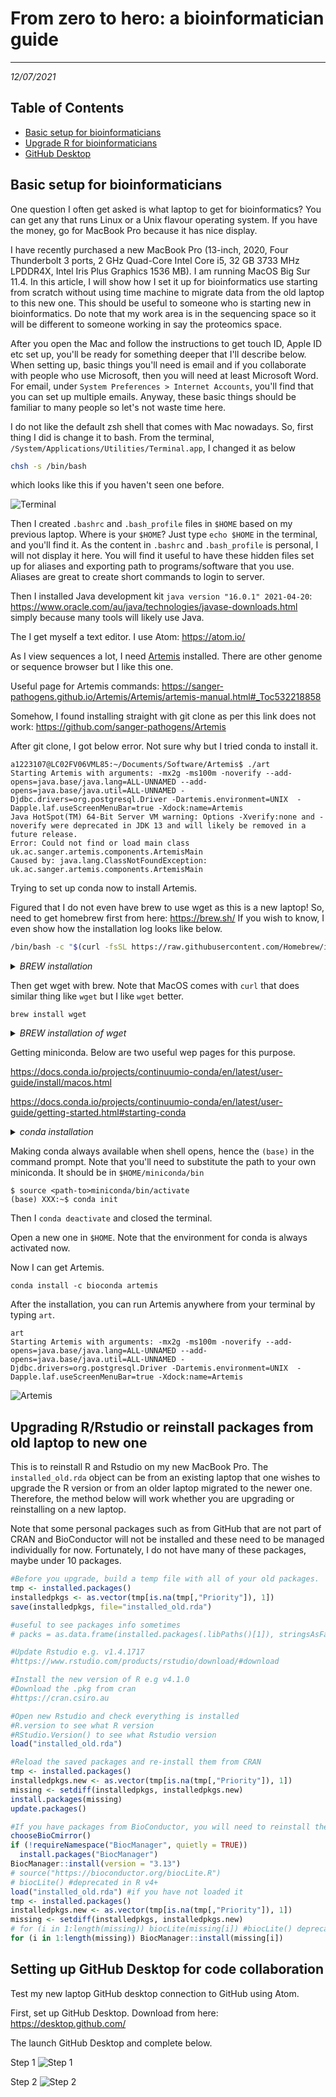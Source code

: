 # From zero to hero: a bioinformatician guide
---
*12/07/2021*

## Table of Contents
* [Basic setup for bioinformaticians](#Basic)
* [Upgrade R for bioinformaticians](#Rupgrade)
* [GitHub Desktop](#gitdesk)


<a name="Basic"></a>
## Basic setup for bioinformaticians

One question I often get asked is what laptop to get for bioinformatics? You can get
any that runs Linux or a Unix flavour operating system. If you have the money, go for MacBook Pro because
it has nice display.

I have recently purchased a new MacBook Pro (13-inch, 2020, Four Thunderbolt 3 ports,
2 GHz Quad-Core Intel Core i5, 32 GB 3733 MHz LPDDR4X, Intel Iris Plus Graphics 1536 MB).
I am running MacOS Big Sur 11.4. In this article, I will show how I set it up for bioinformatics use starting from scratch
without using time machine to migrate data from the old laptop to this new one. This should
be useful to someone who is starting new in bioinformatics. Do note that my work area is
in the sequencing space so it will be different to someone working in say the proteomics space.

After you open the Mac and follow the instructions to get touch ID, Apple ID etc set up, you'll
be ready for something deeper that I'll describe below. When setting up, basic things you'll
need is email and if you collaborate with people who use Microsoft, then you will need
at least Microsoft Word. For email, under `System Preferences > Internet Accounts`, you'll
find that you can set up multiple emails. Anyway, these basic things should be familiar to many
people so let's not waste time here.

I do not like the default zsh shell that comes with Mac nowadays. So, first thing I did is change it to bash. From the terminal,
`/System/Applications/Utilities/Terminal.app`, I changed it as below

```bash
chsh -s /bin/bash
```

which looks like this if you haven't seen one before.

![Terminal](terminal.png)

Then I created `.bashrc` and `.bash_profile` files in `$HOME` based on my previous laptop. Where
is your `$HOME`? Just type `echo $HOME` in the terminal, and you'll find it.
As the content in `.bashrc` and `.bash_profile` is personal,
I will not display it here. You will find it useful to have these hidden files set up
for aliases and exporting path to programs/software that you use. Aliases are great to create
short commands to login to server.

Then I installed Java development kit `java version "16.0.1" 2021-04-20`: https://www.oracle.com/au/java/technologies/javase-downloads.html simply because many tools will likely use Java.

The I get myself a text editor. I use Atom: https://atom.io/

As I view sequences a lot, I need [Artemis](https://www.sanger.ac.uk/tool/artemis/) installed. There are other genome or sequence
browser but I like this one.

Useful page for Artemis commands: https://sanger-pathogens.github.io/Artemis/Artemis/artemis-manual.html#_Toc532218858

Somehow, I found installing straight with git clone as per this link does not work: https://github.com/sanger-pathogens/Artemis

After git clone, I got below error. Not sure why but I tried conda to install it.
```console
a1223107@LC02FV06VML85:~/Documents/Software/Artemis$ ./art
Starting Artemis with arguments: -mx2g -ms100m -noverify --add-opens=java.base/java.lang=ALL-UNNAMED --add-opens=java.base/java.util=ALL-UNNAMED -Djdbc.drivers=org.postgresql.Driver -Dartemis.environment=UNIX  -Dapple.laf.useScreenMenuBar=true -Xdock:name=Artemis
Java HotSpot(TM) 64-Bit Server VM warning: Options -Xverify:none and -noverify were deprecated in JDK 13 and will likely be removed in a future release.
Error: Could not find or load main class uk.ac.sanger.artemis.components.ArtemisMain
Caused by: java.lang.ClassNotFoundException: uk.ac.sanger.artemis.components.ArtemisMain
```

Trying to set up conda now to install Artemis.

Figured that I do not even have brew to use wget as this is a new laptop!
So, need to get homebrew first from here: https://brew.sh/
If you wish to know, I even show how the installation log looks like below.

```bash
/bin/bash -c "$(curl -fsSL https://raw.githubusercontent.com/Homebrew/install/HEAD/install.sh)"
```

<details>
<summary>
<i> BREW installation </i>
</summary>
<p>
==> Checking for `sudo` access (which may request your password).
Password:
==> This script will install:
/usr/local/bin/brew
/usr/local/share/doc/homebrew
/usr/local/share/man/man1/brew.1
/usr/local/share/zsh/site-functions/_brew
/usr/local/etc/bash_completion.d/brew
/usr/local/Homebrew
==> The following existing directories will be made group writable:
/usr/local/bin
/usr/local/include
/usr/local/lib
/usr/local/share
/usr/local/lib/pkgconfig
/usr/local/share/info
/usr/local/share/man
/usr/local/share/man/man1
/usr/local/share/man/man3
/usr/local/share/man/man5
==> The following existing directories will have their owner set to a1223107:
/usr/local/bin
/usr/local/include
/usr/local/lib
/usr/local/share
/usr/local/lib/pkgconfig
/usr/local/share/info
/usr/local/share/man
/usr/local/share/man/man1
/usr/local/share/man/man3
/usr/local/share/man/man5
==> The following existing directories will have their group set to admin:
/usr/local/bin
/usr/local/include
/usr/local/lib
/usr/local/share
/usr/local/lib/pkgconfig
/usr/local/share/info
/usr/local/share/man
/usr/local/share/man/man1
/usr/local/share/man/man3
/usr/local/share/man/man5
==> The following new directories will be created:
/usr/local/etc
/usr/local/sbin
/usr/local/var
/usr/local/opt
/usr/local/share/zsh
/usr/local/share/zsh/site-functions
/usr/local/var/homebrew
/usr/local/var/homebrew/linked
/usr/local/Cellar
/usr/local/Caskroom
/usr/local/Frameworks

Press RETURN to continue or any other key to abort
==> /usr/bin/sudo /bin/chmod u+rwx /usr/local/bin /usr/local/include /usr/local/lib /usr/local/share /usr/local/lib/pkgconfig /usr/local/share/info /usr/local/share/man /usr/local/share/man/man1 /usr/local/share/man/man3 /usr/local/share/man/man5
<...truncated some lines here...>
==> Downloading and installing Homebrew...
remote: Enumerating objects: 187070, done.
remote: Counting objects: 100% (222/222), done.
remote: Compressing objects: 100% (134/134), done.
remote: Total 187070 (delta 96), reused 196 (delta 82), pack-reused 186848
Receiving objects: 100% (187070/187070), 50.59 MiB | 2.35 MiB/s, done.
Resolving deltas: 100% (138668/138668), done.
From https://github.com/Homebrew/brew
 * [new branch]          automerge-linux -> origin/automerge-linux
 * [new branch]          dependabot/bundler/Library/Homebrew/sorbet-0.5.6442 -> origin/dependabot/bundler/Library/Homebrew/sorbet-0.5.6442
 * [new branch]          master          -> origin/master
 * [new tag]             0.1             -> 0.1
 * [new tag]             0.2             -> 0.2
 * [new tag]             0.3             -> 0.3
 * [new tag]             0.4             -> 0.4
 * [new tag]             0.5             -> 0.5
 * [new tag]             0.6             -> 0.6
 * [new tag]             0.7             -> 0.7
 * [new tag]             0.7.1           -> 0.7.1
 * [new tag]             0.8             -> 0.8
 * [new tag]             0.8.1           -> 0.8.1
 * [new tag]             0.9             -> 0.9
 * [new tag]             0.9.1           -> 0.9.1
 * [new tag]             0.9.2           -> 0.9.2
 * [new tag]             0.9.3           -> 0.9.3
 * [new tag]             0.9.4           -> 0.9.4
 * [new tag]             0.9.5           -> 0.9.5
 * [new tag]             0.9.8           -> 0.9.8
 * [new tag]             0.9.9           -> 0.9.9
 * [new tag]             1.0.0           -> 1.0.0
 * [new tag]             1.0.1           -> 1.0.1
 * [new tag]             1.0.2           -> 1.0.2
 * [new tag]             1.0.3           -> 1.0.3
 * [new tag]             1.0.4           -> 1.0.4
 * [new tag]             1.0.5           -> 1.0.5
 * [new tag]             1.0.6           -> 1.0.6
 * [new tag]             1.0.7           -> 1.0.7
 * [new tag]             1.0.8           -> 1.0.8
 * [new tag]             1.0.9           -> 1.0.9
 * [new tag]             1.1.0           -> 1.1.0
 * [new tag]             1.1.1           -> 1.1.1
 * [new tag]             1.1.10          -> 1.1.10
 * [new tag]             1.1.11          -> 1.1.11
 * [new tag]             1.1.12          -> 1.1.12
 * [new tag]             1.1.13          -> 1.1.13
 * [new tag]             1.1.2           -> 1.1.2
 * [new tag]             1.1.3           -> 1.1.3
 * [new tag]             1.1.4           -> 1.1.4
 * [new tag]             1.1.5           -> 1.1.5
 * [new tag]             1.1.6           -> 1.1.6
 * [new tag]             1.1.7           -> 1.1.7
 * [new tag]             1.1.8           -> 1.1.8
 * [new tag]             1.1.9           -> 1.1.9
 * [new tag]             1.2.0           -> 1.2.0
 * [new tag]             1.2.1           -> 1.2.1
 * [new tag]             1.2.2           -> 1.2.2
 * [new tag]             1.2.3           -> 1.2.3
 * [new tag]             1.2.4           -> 1.2.4
 * [new tag]             1.2.5           -> 1.2.5
 * [new tag]             1.2.6           -> 1.2.6
 * [new tag]             1.3.0           -> 1.3.0
 * [new tag]             1.3.1           -> 1.3.1
 * [new tag]             1.3.2           -> 1.3.2
 * [new tag]             1.3.3           -> 1.3.3
 * [new tag]             1.3.4           -> 1.3.4
 * [new tag]             1.3.5           -> 1.3.5
 * [new tag]             1.3.6           -> 1.3.6
 * [new tag]             1.3.7           -> 1.3.7
 * [new tag]             1.3.8           -> 1.3.8
 * [new tag]             1.3.9           -> 1.3.9
 * [new tag]             1.4.0           -> 1.4.0
 * [new tag]             1.4.1           -> 1.4.1
 * [new tag]             1.4.2           -> 1.4.2
 * [new tag]             1.4.3           -> 1.4.3
 * [new tag]             1.5.0           -> 1.5.0
 * [new tag]             1.5.1           -> 1.5.1
 * [new tag]             1.5.10          -> 1.5.10
 * [new tag]             1.5.11          -> 1.5.11
 * [new tag]             1.5.12          -> 1.5.12
 * [new tag]             1.5.13          -> 1.5.13
 * [new tag]             1.5.14          -> 1.5.14
 * [new tag]             1.5.2           -> 1.5.2
 * [new tag]             1.5.3           -> 1.5.3
 * [new tag]             1.5.4           -> 1.5.4
 * [new tag]             1.5.5           -> 1.5.5
 * [new tag]             1.5.6           -> 1.5.6
 * [new tag]             1.5.7           -> 1.5.7
 * [new tag]             1.5.8           -> 1.5.8
 * [new tag]             1.5.9           -> 1.5.9
 * [new tag]             1.6.0           -> 1.6.0
 * [new tag]             1.6.1           -> 1.6.1
 * [new tag]             1.6.10          -> 1.6.10
 * [new tag]             1.6.11          -> 1.6.11
 * [new tag]             1.6.12          -> 1.6.12
 * [new tag]             1.6.13          -> 1.6.13
 * [new tag]             1.6.14          -> 1.6.14
 * [new tag]             1.6.15          -> 1.6.15
 * [new tag]             1.6.16          -> 1.6.16
 * [new tag]             1.6.17          -> 1.6.17
 * [new tag]             1.6.2           -> 1.6.2
 * [new tag]             1.6.3           -> 1.6.3
 * [new tag]             1.6.4           -> 1.6.4
 * [new tag]             1.6.5           -> 1.6.5
 * [new tag]             1.6.6           -> 1.6.6
 * [new tag]             1.6.7           -> 1.6.7
 * [new tag]             1.6.8           -> 1.6.8
 * [new tag]             1.6.9           -> 1.6.9
 * [new tag]             1.7.0           -> 1.7.0
 * [new tag]             1.7.1           -> 1.7.1
 * [new tag]             1.7.2           -> 1.7.2
 * [new tag]             1.7.3           -> 1.7.3
 * [new tag]             1.7.4           -> 1.7.4
 * [new tag]             1.7.5           -> 1.7.5
 * [new tag]             1.7.6           -> 1.7.6
 * [new tag]             1.7.7           -> 1.7.7
 * [new tag]             1.8.0           -> 1.8.0
 * [new tag]             1.8.1           -> 1.8.1
 * [new tag]             1.8.2           -> 1.8.2
 * [new tag]             1.8.3           -> 1.8.3
 * [new tag]             1.8.4           -> 1.8.4
 * [new tag]             1.8.5           -> 1.8.5
 * [new tag]             1.8.6           -> 1.8.6
 * [new tag]             1.9.0           -> 1.9.0
 * [new tag]             1.9.1           -> 1.9.1
 * [new tag]             1.9.2           -> 1.9.2
 * [new tag]             1.9.3           -> 1.9.3
 * [new tag]             2.0.0           -> 2.0.0
 * [new tag]             2.0.1           -> 2.0.1
 * [new tag]             2.0.2           -> 2.0.2
 * [new tag]             2.0.3           -> 2.0.3
 * [new tag]             2.0.4           -> 2.0.4
 * [new tag]             2.0.5           -> 2.0.5
 * [new tag]             2.0.6           -> 2.0.6
 * [new tag]             2.1.0           -> 2.1.0
 * [new tag]             2.1.1           -> 2.1.1
 * [new tag]             2.1.10          -> 2.1.10
 * [new tag]             2.1.11          -> 2.1.11
 * [new tag]             2.1.12          -> 2.1.12
 * [new tag]             2.1.13          -> 2.1.13
 * [new tag]             2.1.14          -> 2.1.14
 * [new tag]             2.1.15          -> 2.1.15
 * [new tag]             2.1.16          -> 2.1.16
 * [new tag]             2.1.2           -> 2.1.2
 * [new tag]             2.1.3           -> 2.1.3
 * [new tag]             2.1.4           -> 2.1.4
 * [new tag]             2.1.5           -> 2.1.5
 * [new tag]             2.1.6           -> 2.1.6
 * [new tag]             2.1.7           -> 2.1.7
 * [new tag]             2.1.8           -> 2.1.8
 * [new tag]             2.1.9           -> 2.1.9
 * [new tag]             2.2.0           -> 2.2.0
 * [new tag]             2.2.1           -> 2.2.1
 * [new tag]             2.2.10          -> 2.2.10
 * [new tag]             2.2.11          -> 2.2.11
 * [new tag]             2.2.12          -> 2.2.12
 * [new tag]             2.2.13          -> 2.2.13
 * [new tag]             2.2.14          -> 2.2.14
 * [new tag]             2.2.15          -> 2.2.15
 * [new tag]             2.2.16          -> 2.2.16
 * [new tag]             2.2.17          -> 2.2.17
 * [new tag]             2.2.2           -> 2.2.2
 * [new tag]             2.2.3           -> 2.2.3
 * [new tag]             2.2.4           -> 2.2.4
 * [new tag]             2.2.5           -> 2.2.5
 * [new tag]             2.2.6           -> 2.2.6
 * [new tag]             2.2.7           -> 2.2.7
 * [new tag]             2.2.8           -> 2.2.8
 * [new tag]             2.2.9           -> 2.2.9
 * [new tag]             2.3.0           -> 2.3.0
 * [new tag]             2.4.0           -> 2.4.0
 * [new tag]             2.4.1           -> 2.4.1
 * [new tag]             2.4.10          -> 2.4.10
 * [new tag]             2.4.11          -> 2.4.11
 * [new tag]             2.4.12          -> 2.4.12
 * [new tag]             2.4.13          -> 2.4.13
 * [new tag]             2.4.14          -> 2.4.14
 * [new tag]             2.4.15          -> 2.4.15
 * [new tag]             2.4.16          -> 2.4.16
 * [new tag]             2.4.2           -> 2.4.2
 * [new tag]             2.4.3           -> 2.4.3
 * [new tag]             2.4.4           -> 2.4.4
 * [new tag]             2.4.5           -> 2.4.5
 * [new tag]             2.4.6           -> 2.4.6
 * [new tag]             2.4.7           -> 2.4.7
 * [new tag]             2.4.8           -> 2.4.8
 * [new tag]             2.4.9           -> 2.4.9
 * [new tag]             2.5.0           -> 2.5.0
 * [new tag]             2.5.1           -> 2.5.1
 * [new tag]             2.5.10          -> 2.5.10
 * [new tag]             2.5.11          -> 2.5.11
 * [new tag]             2.5.12          -> 2.5.12
 * [new tag]             2.5.2           -> 2.5.2
 * [new tag]             2.5.3           -> 2.5.3
 * [new tag]             2.5.4           -> 2.5.4
 * [new tag]             2.5.5           -> 2.5.5
 * [new tag]             2.5.6           -> 2.5.6
 * [new tag]             2.5.7           -> 2.5.7
 * [new tag]             2.5.8           -> 2.5.8
 * [new tag]             2.5.9           -> 2.5.9
 * [new tag]             2.6.0           -> 2.6.0
 * [new tag]             2.6.1           -> 2.6.1
 * [new tag]             2.6.2           -> 2.6.2
 * [new tag]             2.7.0           -> 2.7.0
 * [new tag]             2.7.1           -> 2.7.1
 * [new tag]             2.7.2           -> 2.7.2
 * [new tag]             2.7.3           -> 2.7.3
 * [new tag]             2.7.4           -> 2.7.4
 * [new tag]             2.7.5           -> 2.7.5
 * [new tag]             2.7.6           -> 2.7.6
 * [new tag]             2.7.7           -> 2.7.7
 * [new tag]             3.0.0           -> 3.0.0
 * [new tag]             3.0.1           -> 3.0.1
 * [new tag]             3.0.10          -> 3.0.10
 * [new tag]             3.0.11          -> 3.0.11
 * [new tag]             3.0.2           -> 3.0.2
 * [new tag]             3.0.3           -> 3.0.3
 * [new tag]             3.0.4           -> 3.0.4
 * [new tag]             3.0.5           -> 3.0.5
 * [new tag]             3.0.6           -> 3.0.6
 * [new tag]             3.0.7           -> 3.0.7
 * [new tag]             3.0.8           -> 3.0.8
 * [new tag]             3.0.9           -> 3.0.9
 * [new tag]             3.1.0           -> 3.1.0
 * [new tag]             3.1.1           -> 3.1.1
 * [new tag]             3.1.10          -> 3.1.10
 * [new tag]             3.1.11          -> 3.1.11
 * [new tag]             3.1.12          -> 3.1.12
 * [new tag]             3.1.2           -> 3.1.2
 * [new tag]             3.1.3           -> 3.1.3
 * [new tag]             3.1.4           -> 3.1.4
 * [new tag]             3.1.5           -> 3.1.5
 * [new tag]             3.1.6           -> 3.1.6
 * [new tag]             3.1.7           -> 3.1.7
 * [new tag]             3.1.8           -> 3.1.8
 * [new tag]             3.1.9           -> 3.1.9
 * [new tag]             3.2.0           -> 3.2.0
 * [new tag]             3.2.1           -> 3.2.1
HEAD is now at 5659d74ff Merge pull request #11646 from chenrui333/add-test-epub
==> Tapping homebrew/core
remote: Enumerating objects: 996444, done.
remote: Counting objects: 100% (14/14), done.
remote: Compressing objects: 100% (10/10), done.
remote: Total 996444 (delta 6), reused 9 (delta 4), pack-reused 996430
Receiving objects: 100% (996444/996444), 398.02 MiB | 2.34 MiB/s, done.
Resolving deltas: 100% (680530/680530), done.
From https://github.com/Homebrew/homebrew-core
 * [new branch]            master     -> origin/master
Updating files: 100% (5995/5995), done.
HEAD is now at d7f42b1af4 you-get: update 0.4.1536 bottle.
==> Installation successful!

==> Homebrew has enabled anonymous aggregate formulae and cask analytics.
Read the analytics documentation (and how to opt-out) here:
  https://docs.brew.sh/Analytics
No analytics data has been sent yet (or will be during this `install` run).

==> Homebrew is run entirely by unpaid volunteers. Please consider donating:
  https://github.com/Homebrew/brew#donations

==> Next steps:
- Run `brew help` to get started
- Further documentation:
    https://docs.brew.sh

</p>
</details>

Then get wget with brew. Note that MacOS comes with `curl` that does similar thing
like `wget` but I like `wget` better.

```console
brew install wget
```

<details>
<summary>
<i> BREW installation of wget </i>
</summary>
<p>
==> Downloading https://ghcr.io/v2/homebrew/core/gettext/manifests/0.21
######################################################################## 100.0%
==> Downloading https://ghcr.io/v2/homebrew/core/gettext/blobs/sha256:a025e143fe3f5f7e24a936b8b
==> Downloading from https://pkg-containers.githubusercontent.com/ghcr1/blobs/sha256:a025e143fe
######################################################################## 100.0%
==> Downloading https://ghcr.io/v2/homebrew/core/libunistring/manifests/0.9.10
######################################################################## 100.0%
==> Downloading https://ghcr.io/v2/homebrew/core/libunistring/blobs/sha256:5d336bd939f678b48dc1
==> Downloading from https://pkg-containers.githubusercontent.com/ghcr1/blobs/sha256:5d336bd939
######################################################################## 100.0%
==> Downloading https://ghcr.io/v2/homebrew/core/libidn2/manifests/2.3.1-1
######################################################################## 100.0%
==> Downloading https://ghcr.io/v2/homebrew/core/libidn2/blobs/sha256:25c6ccfc501690f453ebcb4ce
==> Downloading from https://pkg-containers.githubusercontent.com/ghcr1/blobs/sha256:25c6ccfc50
######################################################################## 100.0%
==> Downloading https://ghcr.io/v2/homebrew/core/openssl/1.1/manifests/1.1.1k
######################################################################## 100.0%
==> Downloading https://ghcr.io/v2/homebrew/core/openssl/1.1/blobs/sha256:17d94c51ddfa8364baed5
==> Downloading from https://pkg-containers.githubusercontent.com/ghcr1/blobs/sha256:17d94c51dd
######################################################################## 100.0%
==> Downloading https://ghcr.io/v2/homebrew/core/wget/manifests/1.21.1-1
######################################################################## 100.0%
==> Downloading https://ghcr.io/v2/homebrew/core/wget/blobs/sha256:277577a3a30ff9bf60d0e4b81957
==> Downloading from https://pkg-containers.githubusercontent.com/ghcr1/blobs/sha256:277577a3a3
######################################################################## 100.0%
==> Installing dependencies for wget: gettext, libunistring, libidn2 and openssl@1.1
==> Installing wget dependency: gettext
==> Pouring gettext--0.21.big_sur.bottle.tar.gz
🍺  /usr/local/Cellar/gettext/0.21: 1,953 files, 19.8MB
==> Installing wget dependency: libunistring
==> Pouring libunistring--0.9.10.big_sur.bottle.tar.gz
🍺  /usr/local/Cellar/libunistring/0.9.10: 55 files, 4.5MB
==> Installing wget dependency: libidn2
==> Pouring libidn2--2.3.1.big_sur.bottle.1.tar.gz
🍺  /usr/local/Cellar/libidn2/2.3.1: 73 files, 812.3KB
==> Installing wget dependency: openssl@1.1
==> Pouring openssl@1.1--1.1.1k.big_sur.bottle.tar.gz
==> Regenerating CA certificate bundle from keychain, this may take a while...
🍺  /usr/local/Cellar/openssl@1.1/1.1.1k: 8,071 files, 18.5MB
==> Installing wget
==> Pouring wget--1.21.1.big_sur.bottle.1.tar.gz
🍺  /usr/local/Cellar/wget/1.21.1: 88 files, 4MB
</p>
</details>

Getting miniconda. Below are two useful wep pages for this purpose.

https://docs.conda.io/projects/continuumio-conda/en/latest/user-guide/install/macos.html

https://docs.conda.io/projects/continuumio-conda/en/latest/user-guide/getting-started.html#starting-conda

<details>
<summary>
<i> conda installation </i>
</summary>
<p>

```console
$ wget https://repo.anaconda.com/miniconda/Miniconda3-latest-MacOSX-x86_64.sh -O ~/miniconda.sh
--2021-07-12 14:39:40--  https://repo.anaconda.com/miniconda/Miniconda3-latest-MacOSX-x86_64.sh
<...truncated some lines...>
HTTP request sent, awaiting response... 200 OK
Length: 57112343 (54M) [application/x-sh]
Saving to: ‘/Users/XXX/miniconda.sh’

/Users/XXX/minicon 100%[==============================>]  54.47M  2.38MB/s    in 23s

2021-07-12 14:40:03 (2.37 MB/s) - ‘/Users/XXX/miniconda.sh’ saved [57112343/57112343]

$ bash ~/miniconda.sh -b -p $HOME/miniconda
PREFIX=/Users/XXX/miniconda
Unpacking payload ...
Collecting package metadata (current_repodata.json): done
Solving environment: done

## Package Plan ##

  environment location: /Users/XXX/miniconda

  added / updated specs:
    - brotlipy==0.7.0=py38h9ed2024_1003
    - ca-certificates==2020.10.14=0
    - certifi==2020.6.20=pyhd3eb1b0_3
    - cffi==1.14.3=py38h2125817_2
    - chardet==3.0.4=py38hecd8cb5_1003
    - conda-package-handling==1.7.2=py38h22f3db7_0
    - conda==4.9.2=py38hecd8cb5_0
    - cryptography==3.2.1=py38hbcfaee0_1
    - idna==2.10=py_0
    - libcxx==10.0.0=1
    - libedit==3.1.20191231=h1de35cc_1
    - libffi==3.3=hb1e8313_2
    - ncurses==6.2=h0a44026_1
    - openssl==1.1.1h=haf1e3a3_0
    - pip==20.2.4=py38hecd8cb5_0
    - pycosat==0.6.3=py38h1de35cc_1
    - pycparser==2.20=py_2
    - pyopenssl==19.1.0=pyhd3eb1b0_1
    - pysocks==1.7.1=py38_1
    - python.app==2=py38_10
    - python==3.8.5=h26836e1_1
    - readline==8.0=h1de35cc_0
    - requests==2.24.0=py_0
    - ruamel_yaml==0.15.87=py38haf1e3a3_1
    - setuptools==50.3.1=py38hecd8cb5_1
    - six==1.15.0=py38hecd8cb5_0
    - sqlite==3.33.0=hffcf06c_0
    - tk==8.6.10=hb0a8c7a_0
    - tqdm==4.51.0=pyhd3eb1b0_0
    - urllib3==1.25.11=py_0
    - wheel==0.35.1=pyhd3eb1b0_0
    - xz==5.2.5=h1de35cc_0
    - yaml==0.2.5=haf1e3a3_0
    - zlib==1.2.11=h1de35cc_3


The following NEW packages will be INSTALLED:

  brotlipy           pkgs/main/osx-64::brotlipy-0.7.0-py38h9ed2024_1003
  ca-certificates    pkgs/main/osx-64::ca-certificates-2020.10.14-0
  certifi            pkgs/main/noarch::certifi-2020.6.20-pyhd3eb1b0_3
  cffi               pkgs/main/osx-64::cffi-1.14.3-py38h2125817_2
  chardet            pkgs/main/osx-64::chardet-3.0.4-py38hecd8cb5_1003
  conda              pkgs/main/osx-64::conda-4.9.2-py38hecd8cb5_0
  conda-package-han~ pkgs/main/osx-64::conda-package-handling-1.7.2-py38h22f3db7_0
  cryptography       pkgs/main/osx-64::cryptography-3.2.1-py38hbcfaee0_1
  idna               pkgs/main/noarch::idna-2.10-py_0
  libcxx             pkgs/main/osx-64::libcxx-10.0.0-1
  libedit            pkgs/main/osx-64::libedit-3.1.20191231-h1de35cc_1
  libffi             pkgs/main/osx-64::libffi-3.3-hb1e8313_2
  ncurses            pkgs/main/osx-64::ncurses-6.2-h0a44026_1
  openssl            pkgs/main/osx-64::openssl-1.1.1h-haf1e3a3_0
  pip                pkgs/main/osx-64::pip-20.2.4-py38hecd8cb5_0
  pycosat            pkgs/main/osx-64::pycosat-0.6.3-py38h1de35cc_1
  pycparser          pkgs/main/noarch::pycparser-2.20-py_2
  pyopenssl          pkgs/main/noarch::pyopenssl-19.1.0-pyhd3eb1b0_1
  pysocks            pkgs/main/osx-64::pysocks-1.7.1-py38_1
  python             pkgs/main/osx-64::python-3.8.5-h26836e1_1
  python.app         pkgs/main/osx-64::python.app-2-py38_10
  readline           pkgs/main/osx-64::readline-8.0-h1de35cc_0
  requests           pkgs/main/noarch::requests-2.24.0-py_0
  ruamel_yaml        pkgs/main/osx-64::ruamel_yaml-0.15.87-py38haf1e3a3_1
  setuptools         pkgs/main/osx-64::setuptools-50.3.1-py38hecd8cb5_1
  six                pkgs/main/osx-64::six-1.15.0-py38hecd8cb5_0
  sqlite             pkgs/main/osx-64::sqlite-3.33.0-hffcf06c_0
  tk                 pkgs/main/osx-64::tk-8.6.10-hb0a8c7a_0
  tqdm               pkgs/main/noarch::tqdm-4.51.0-pyhd3eb1b0_0
  urllib3            pkgs/main/noarch::urllib3-1.25.11-py_0
  wheel              pkgs/main/noarch::wheel-0.35.1-pyhd3eb1b0_0
  xz                 pkgs/main/osx-64::xz-5.2.5-h1de35cc_0
  yaml               pkgs/main/osx-64::yaml-0.2.5-haf1e3a3_0
  zlib               pkgs/main/osx-64::zlib-1.2.11-h1de35cc_3


Preparing transaction: done
Executing transaction: done
installation finished.
```
</p>
</details>

Making conda always available when shell opens, hence the `(base)` in the command
prompt. Note that you'll need to substitute the path to your own miniconda. It should
be in `$HOME/miniconda/bin`

```console
$ source <path-to>miniconda/bin/activate
(base) XXX:~$ conda init
```

Then I `conda deactivate` and closed the terminal.

Open a new one in `$HOME`. Note that the environment for conda is always activated now.

Now I can get Artemis.

```console
conda install -c bioconda artemis
```

After the installation, you can run Artemis anywhere from your terminal by typing `art`.

```console
art
Starting Artemis with arguments: -mx2g -ms100m -noverify --add-opens=java.base/java.lang=ALL-UNNAMED --add-opens=java.base/java.util=ALL-UNNAMED -Djdbc.drivers=org.postgresql.Driver -Dartemis.environment=UNIX  -Dapple.laf.useScreenMenuBar=true -Xdock:name=Artemis
```

![Artemis](artemis.png)

<a name="Rupgrade"></a>
## Upgrading R/Rstudio or reinstall packages from old laptop to new one

This is to reinstall R and Rstudio on my new MacBook Pro. The `installed_old.rda` object can
be from an existing laptop that one wishes to upgrade the R version or from an
older laptop migrated to the newer one. Therefore, the method below will work whether
you are upgrading or reinstalling on a new laptop.

Note that some personal packages such as from GitHub that are not part of CRAN and
BioConductor will not be installed and these need to be managed individually for now.
Fortunately, I do not have many of these packages, maybe under 10 packages.

```R
#Before you upgrade, build a temp file with all of your old packages.
tmp <- installed.packages()
installedpkgs <- as.vector(tmp[is.na(tmp[,"Priority"]), 1])
save(installedpkgs, file="installed_old.rda")

#useful to see packages info sometimes
# packs = as.data.frame(installed.packages(.libPaths()[1]), stringsAsFactors = F)

#Update Rstudio e.g. v1.4.1717
#https://www.rstudio.com/products/rstudio/download/#download

#Install the new version of R e.g v4.1.0
#Download the .pkg from cran
#https://cran.csiro.au

#Open new Rstudio and check everything is installed
#R.version to see what R version
#RStudio.Version() to see what Rstudio version
load("installed_old.rda")

#Reload the saved packages and re-install them from CRAN
tmp <- installed.packages()
installedpkgs.new <- as.vector(tmp[is.na(tmp[,"Priority"]), 1])
missing <- setdiff(installedpkgs, installedpkgs.new)
install.packages(missing)
update.packages()

#If you have packages from BioConductor, you will need to reinstall them
chooseBioCmirror()
if (!requireNamespace("BiocManager", quietly = TRUE))
  install.packages("BiocManager")
BiocManager::install(version = "3.13")
# source("https://bioconductor.org/biocLite.R")
# biocLite() #deprecated in R v4+
load("installed_old.rda") #if you have not loaded it
tmp <- installed.packages()
installedpkgs.new <- as.vector(tmp[is.na(tmp[,"Priority"]), 1])
missing <- setdiff(installedpkgs, installedpkgs.new)
# for (i in 1:length(missing)) biocLite(missing[i]) #biocLite() deprecated in R v4+
for (i in 1:length(missing)) BiocManager::install(missing[i])
```

<a name="gitdesk"></a>
## Setting up GitHub Desktop for code collaboration

Test my new laptop GitHub desktop connection to GitHub using Atom.

First, set up GitHub Desktop. Download from here: https://desktop.github.com/

The launch GitHub Desktop and complete below.

Step 1
![Step 1](github_desktop_step1.png)

Step 2
![Step 2](github_desktop_step2.png)
